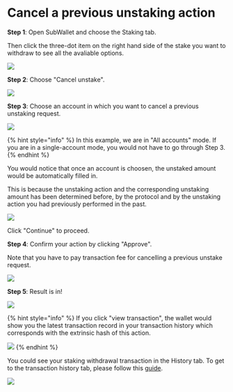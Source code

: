 # Cancel a previous unstaking action

**Step 1**: Open SubWallet and choose the Staking tab.&#x20;

Then click the three-dot item on the right hand side of the stake you want to withdraw to see all the avaliable options.&#x20;

![](<../../../.gitbook/assets/image (180) (1) (1).png>)



**Step 2**: Choose "Cancel unstake".

![](<../../../.gitbook/assets/image (1) (4).png>)



**Step 3**: Choose an account in which you want to cancel a previous unstaking request.

![](<../../../.gitbook/assets/image (3) (3).png>)

{% hint style="info" %}
In this example, we are in "All accounts" mode. If you are in a single-account mode, you would not have to go through Step 3.&#x20;
{% endhint %}

You would notice that once an account is choosen, the unstaked amount would be automatically filled in.&#x20;

This is because the unstaking action and the corresponding unstaking amount has been determined before, by the protocol and by the unstaking action you had previously performed in the past.&#x20;

![](<../../../.gitbook/assets/image (188) (1) (1).png>)

Click "Continue" to proceed.



**Step 4**: Confirm your action by clicking "Approve".

Note that you have to pay transaction fee for cancelling a previous unstake request.&#x20;

![](<../../../.gitbook/assets/image (168) (3).png>)



**Step 5**: Result is in!

![](<../../../.gitbook/assets/image (194) (1) (1).png>)

{% hint style="info" %}
If you click "view transaction", the wallet would show you the latest transaction record in your transaction history which corresponds with the extrinsic hash of this action.&#x20;

![](<../../../.gitbook/assets/image (171) (3).png>)
{% endhint %}

You could see your staking withdrawal transaction in the History tab. To get to the transaction history tab, please follow this [guide](../../view-transaction-history.md).

![](<../../../.gitbook/assets/image (200) (1) (1).png>)
